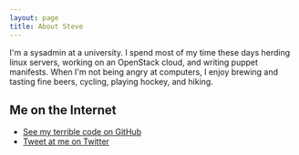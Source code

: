 ```yaml
---
layout: page
title: About Steve
---
```


I'm a sysadmin at a university. I spend most of my time these days herding linux servers, working on an OpenStack cloud, and writing puppet manifests. When I'm not being angry at computers, I enjoy brewing and tasting fine beers, cycling, playing hockey, and hiking.

## Me on the Internet

* [See my terrible code on GitHub][github]
* [Tweet at me on Twitter][twitter]

[github]: https://github.com/sjahl
[twitter]: https://twitter.com/roguetortoise
